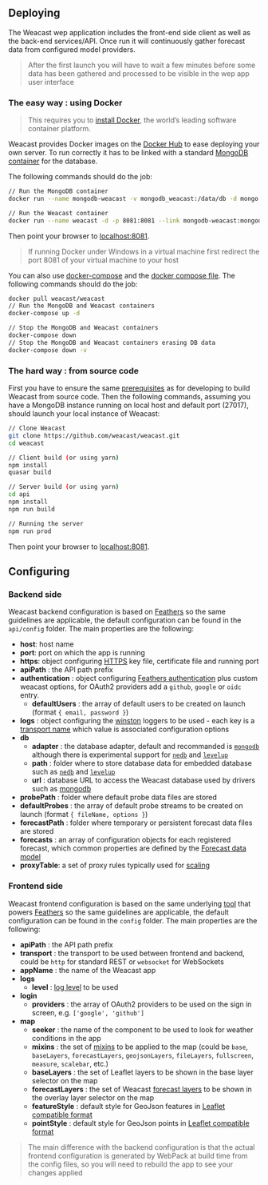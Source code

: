 ## Deploying

The Weacast wep application includes the front-end side client as well as the back-end services/API. Once run it will continuously gather forecast data from configured model providers.

> After the first launch you will have to wait a few minutes before some data has been gathered and processed to be visible in the wep app user interface

### The easy way : using Docker

> This requires you to [install Docker](https://docs.docker.com/engine/installation/), the world’s leading software container platform.

Weacast provides Docker images on the [Docker Hub](https://hub.docker.com/r/weacast/weacast/) to ease deploying your own server. To run correctly it has to be linked with a standard [MongoDB container](https://hub.docker.com/_/mongo/) for the database. 

The following commands should do the job:
```bash
// Run the MongoDB container
docker run --name mongodb-weacast -v mongodb_weacast:/data/db -d mongo

// Run the Weacast container
docker run --name weacast -d -p 8081:8081 --link mongodb-weacast:mongodb weacast/weacast
```

Then point your browser to [localhost:8081](http://localhost:8081).

> If running Docker under Windows in a virtual machine first redirect the port 8081 of your virtual machine to your host

You can also use [docker-compose](https://docs.docker.com/compose/) and the [docker compose file](https://github.com/weacast/weacast/blob/master/docker-compose.yml).
The following commands should do the job:
```bash
docker pull weacast/weacast
// Run the MongoDB and Weacast containers
docker-compose up -d

// Stop the MongoDB and Weacast containers
docker-compose down
// Stop the MongoDB and Weacast containers erasing DB data
docker-compose down -v
```

### The hard way : from source code

First you have to ensure the same [prerequisites](./DEVELOPMENT.MD#prerequisites) as for developing to build Weacast from source code. Then the following commands, assuming you have a MongoDB instance running on local host and default port (27017), should launch your local instance of Weacast:

```bash
// Clone Weacast
git clone https://github.com/weacast/weacast.git
cd weacast

// Client build (or using yarn)
npm install
quasar build

// Server build (or using yarn)
cd api
npm install
npm run build

// Running the server
npm run prod
```

Then point your browser to [localhost:8081](http://localhost:8080).

## Configuring

### Backend side

Weacast backend configuration is based on [Feathers](https://docs.feathersjs.com/guides/advanced/configuration.html) so the same guidelines are applicable, the default configuration can be found in the `api/config` folder. The main properties are the following:
* **host**: host name
* **port**: port on which the app is running
* **https**: object configuring [HTTPS](/guides/BASICS.MD#configuring) key file, certificate file and running port
* **apiPath** : the API path prefix
* **authentication** : object configuring [Feathers authentication](https://github.com/feathersjs/feathers-authentication#default-options) plus custom weacast options, for OAuth2 providers add a `github`, `google` or `oidc` entry.
  * **defaultUsers** : the array of default users to be created on launch (format `{ email, password }`)
* **logs** : object configuring the [winston](https://github.com/winstonjs/winston) loggers to be used - each key is a [transport name](https://github.com/winstonjs/winston/blob/master/docs/transports.md) which value is associated configuration options
* **db**
  * **adapter** : the database adapter, default and recommanded is [`mongodb`](https://github.com/feathersjs/feathers-mongodb) although there is experimental support for [`nedb`](https://github.com/feathersjs/feathers-nedb) and [`levelup`](https://github.com/feathersjs/feathers-levelup)
  * **path** : folder where to store database data for embedded database such as [`nedb`](https://github.com/feathersjs/feathers-nedb) and [`levelup`](https://github.com/feathersjs/feathers-levelup)
  * **url** : database URL to access the Weacast database used by drivers such as [mongodb](https://github.com/mongodb/node-mongodb-native)
* **probePath** : folder where default probe data files are stored
* **defaultProbes** : the array of default probe streams to be created on launch (format `{ fileName, options }`)
* **forecastPath** : folder where temporary or persistent forecast data files are stored
* **forecasts** : an array of configuration objects for each registered forecast, which common properties are defined by the [Forecast data model](../architecture/DATAMODEL.MD#forecast-data-model)
* **proxyTable**: a set of proxy rules typically used for [scaling](./architecture/GLOBAL.MD#architecture-at-scale)

### Frontend side

Weacast frontend configuration is based on the same underlying [tool](https://github.com/lorenwest/node-config) that powers [Feathers](https://docs.feathersjs.com/guides/advanced/configuration.html) so the same guidelines are applicable, the default configuration can be found in the `config` folder. The main properties are the following:
* **apiPath** : the API path prefix
* **transport** : the transport to be used between frontend and backend, could be `http` for standard REST or `websocket` for WebSockets
* **appName** : the name of the Weacast app
* **logs**
  * **level** : [log level](https://github.com/pimterry/loglevel#documentation) to be used 
* **login**
  * **providers** : the array of OAuth2 providers to be used on the sign in screen, e.g. `['google', 'github']`
* **map**
  * **seeker** : the name of the component to be used to look for weather conditions in the app
  * **mixins** : the set of [mixins](../api/MIXINS.MD) to be applied to the map (could be `base`, `baseLayers`, `forecastLayers`, `geojsonLayers`, `fileLayers`, `fullscreen`, `measure`, `scalebar`, etc.)
  * **baseLayers** : the set of Leaflet layers to be shown in the base layer selector on the map
  * **forecastLayers** : the set of Weacast [forecast layers](../api/LAYERS.MD) to be shown in the overlay layer selector on the map
  * **featureStyle** : default style for GeoJson features in [Leaflet compatible format](http://leafletjs.com/reference-1.0.3.html#path-option)
  * **pointStyle** : default style for GeoJson points in [Leaflet compatible format](http://leafletjs.com/reference-1.0.3.html#marker-option)
  
> The main difference with the backend configuration is that the actual frontend configuration is generated by WebPack at build time from the config files, so you will need to rebuild the app to see your changes applied
